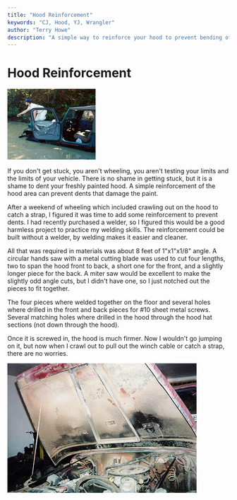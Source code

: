 ```yaml
---
title: "Hood Reinforcement"
keywords: "CJ, Hood, YJ, Wrangler"
author: "Terry Howe"
description: "A simple way to reinforce your hood to prevent bending of the hood when you stand on it."
---
```

# Hood Reinforcement

![Stuck](../img/body/stuck01.jpg)   

If you don't get stuck, you aren't wheeling, you aren't testing your limits and the limits of your vehicle. There is no shame in getting stuck, but it is a shame to dent your freshly painted hood. A simple reinforcement of the hood area can prevent dents that damage the paint.

After a weekend of wheeling which included crawling out on the hood to catch a strap, I figured it was time to add some reinforcement to prevent dents. I had recently purchased a welder, so I figured this would be a good harmless project to practice my welding skills. The reinforcement could be built without a welder, by welding makes it easier and cleaner.

All that was required in materials was about 8 feet of 1"x1"x1/8" angle. A circular hands saw with a metal cutting blade was used to cut four lengths, two to span the hood front to back, a short one for the front, and a slightly longer piece for the back. A miter saw would be excellent to make the slightly odd angle cuts, but I didn't have one, so I just notched out the pieces to fit together.

The four pieces where welded together on the floor and several holes where drilled in the front and back pieces for #10 sheet metal screws. Several matching holes where drilled in the hood through the hood hat sections (not down through the hood).

Once it is screwed in, the hood is much firmer. Now I wouldn't go jumping on it, but now when I crawl out to pull out the winch cable or catch a strap, there are no worries.

[![CJ hood reinforcement](../img/body/cjhood.jpg)](../img/body/cjhood.jpg)